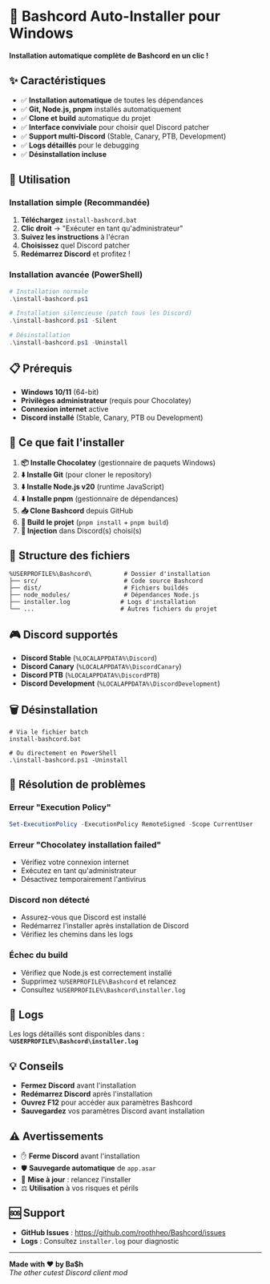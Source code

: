 # 🚀 Bashcord Auto-Installer pour Windows

**Installation automatique complète de Bashcord en un clic !**

## ✨ Caractéristiques

-   ✅ **Installation automatique** de toutes les dépendances
-   ✅ **Git, Node.js, pnpm** installés automatiquement
-   ✅ **Clone et build** automatique du projet
-   ✅ **Interface conviviale** pour choisir quel Discord patcher
-   ✅ **Support multi-Discord** (Stable, Canary, PTB, Development)
-   ✅ **Logs détaillés** pour le debugging
-   ✅ **Désinstallation incluse**

## 🎯 Utilisation

### Installation simple (Recommandée)

1. **Téléchargez** `install-bashcord.bat`
2. **Clic droit** → "Exécuter en tant qu'administrateur"
3. **Suivez les instructions** à l'écran
4. **Choisissez** quel Discord patcher
5. **Redémarrez Discord** et profitez !

### Installation avancée (PowerShell)

```powershell
# Installation normale
.\install-bashcord.ps1

# Installation silencieuse (patch tous les Discord)
.\install-bashcord.ps1 -Silent

# Désinstallation
.\install-bashcord.ps1 -Uninstall
```

## 📋 Prérequis

-   **Windows 10/11** (64-bit)
-   **Privilèges administrateur** (requis pour Chocolatey)
-   **Connexion internet** active
-   **Discord installé** (Stable, Canary, PTB ou Development)

## 🔧 Ce que fait l'installer

1. **📦 Installe Chocolatey** (gestionnaire de paquets Windows)
2. **⬇️ Installe Git** (pour cloner le repository)
3. **⬇️ Installe Node.js v20** (runtime JavaScript)
4. **⬇️ Installe pnpm** (gestionnaire de dépendances)
5. **📥 Clone Bashcord** depuis GitHub
6. **🔨 Build le projet** (`pnpm install` + `pnpm build`)
7. **🎯 Injection** dans Discord(s) choisi(s)

## 📁 Structure des fichiers

```
%USERPROFILE%\Bashcord\         # Dossier d'installation
├── src/                        # Code source Bashcord
├── dist/                       # Fichiers buildés
├── node_modules/               # Dépendances Node.js
├── installer.log              # Logs d'installation
└── ...                        # Autres fichiers du projet
```

## 🎮 Discord supportés

-   **Discord Stable** (`%LOCALAPPDATA%\Discord`)
-   **Discord Canary** (`%LOCALAPPDATA%\DiscordCanary`)
-   **Discord PTB** (`%LOCALAPPDATA%\DiscordPTB`)
-   **Discord Development** (`%LOCALAPPDATA%\DiscordDevelopment`)

## 🗑️ Désinstallation

```batch
# Via le fichier batch
install-bashcord.bat

# Ou directement en PowerShell
.\install-bashcord.ps1 -Uninstall
```

## 🐛 Résolution de problèmes

### Erreur "Execution Policy"

```powershell
Set-ExecutionPolicy -ExecutionPolicy RemoteSigned -Scope CurrentUser
```

### Erreur "Chocolatey installation failed"

-   Vérifiez votre connexion internet
-   Exécutez en tant qu'administrateur
-   Désactivez temporairement l'antivirus

### Discord non détecté

-   Assurez-vous que Discord est installé
-   Redémarrez l'installer après installation de Discord
-   Vérifiez les chemins dans les logs

### Échec du build

-   Vérifiez que Node.js est correctement installé
-   Supprimez `%USERPROFILE%\Bashcord` et relancez
-   Consultez `%USERPROFILE%\Bashcord\installer.log`

## 📝 Logs

Les logs détaillés sont disponibles dans :
**`%USERPROFILE%\Bashcord\installer.log`**

## 💡 Conseils

-   **Fermez Discord** avant l'installation
-   **Redémarrez Discord** après l'installation
-   **Ouvrez F12** pour accéder aux paramètres Bashcord
-   **Sauvegardez** vos paramètres Discord avant installation

## ⚠️ Avertissements

-   ✋ **Ferme Discord** avant l'installation
-   🛡️ **Sauvegarde automatique** de `app.asar`
-   🔄 **Mise à jour** : relancez l'installer
-   ⚖️ **Utilisation** à vos risques et périls

## 🆘 Support

-   **GitHub Issues** : https://github.com/roothheo/Bashcord/issues
-   **Logs** : Consultez `installer.log` pour diagnostic

---

**Made with ❤️ by Ba$h**  
_The other cutest Discord client mod_
